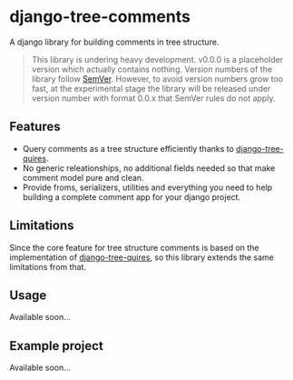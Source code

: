 # django-tree-comments

A django library for building comments in tree structure.

> This library is undering heavy development. v0.0.0 is a placeholder version which actually contains nothing. Version numbers of the library follow [SemVer](https://semver.org/). However, to avoid version numbers grow too fast, at the experimental stage the library will be released under version number with format 0.0.x that SemVer rules do not apply.

## Features

- Query comments as a tree structure efficiently thanks to [django-tree-quires](https://github.com/matthiask/django-tree-queries).
- No generic releationships, no additional fields needed so that make comment model pure and clean.
- Provide froms, serializers, utilities and everything you need to help building a complete comment app for your django project.

## Limitations

Since the core feature for tree structure comments is based on the implementation of [django-tree-quires](https://github.com/matthiask/django-tree-queries), so this library extends the same limitations from that.

## Usage

Available soon...

## Example project

Available soon...
